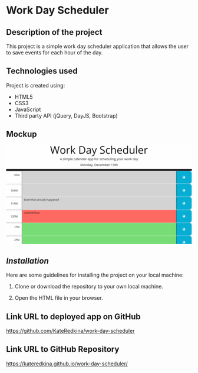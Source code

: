# Work Day Scheduler

## Description of the project
This project is a simple work day scheduler application that allows the user to save events for each hour of the day.

## Technologies used
Project is created using:
* HTML5
* CSS3
* JavaScript
* Third party API (jQuery, DayJS, Bootstrap)

## Mockup
![05-third-party-apis-homework-demo](./Assets/05-third-party-apis-homework-demo.gif)

## **_Installation_**
Here are some guidelines for installing the project on your local machine:

1. Clone or download the repository to your own local machine.

2. Open the HTML file in your browser.

## Link URL to deployed app on GitHub
https://github.com/KateRedkina/work-day-scheduler

## Link URL to GitHub Repository
https://kateredkina.github.io/work-day-scheduler/
